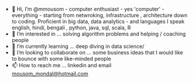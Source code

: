 - 👋 Hi, I’m @mmousom - computer enthusiast - yes 'computer' - everything - starting from netwroking, infrastructure , architecture down to coding. Proficient in big data, data analytics - and languages I speak english, hindi, bengali , python, java, sql, scala, R
- 👀 I’m interested in ... solving algorithm problems and helping / coaching people
- 🌱 I’m currently learning ... deep diving in data science/
- 💞️ I’m looking to collaborate on ... some business ideas that I would like to bounce with some like-minded people
- 📫 How to reach me ... linkedin and email mousom_mondal@hotmail.com

<!---
mmousom/mmousom is a ✨ special ✨ repository because its `README.md` (this file) appears on your GitHub profile.
You can click the Preview link to take a look at your changes.
--->
